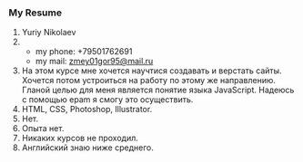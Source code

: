 ### My Resume

1. Yuriy Nikolaev
2. * my phone: +79501762691
   * my mail: zmey01gor95@mail.ru
3. На этом курсе мне хочется научтися создавать и верстать сайты. Хочется потом устроиться на работу по этому же направлению. Гланой целью для меня является понятие языка JavaScript. Надеюсь с помощью epam я смогу это осуществить.
4. HTML, CSS, Photoshop, Illustrator.
5. Нет.
6. Опыта нет.
7. Никаких курсов не проходил.
8. Английский знаю ниже среднего.